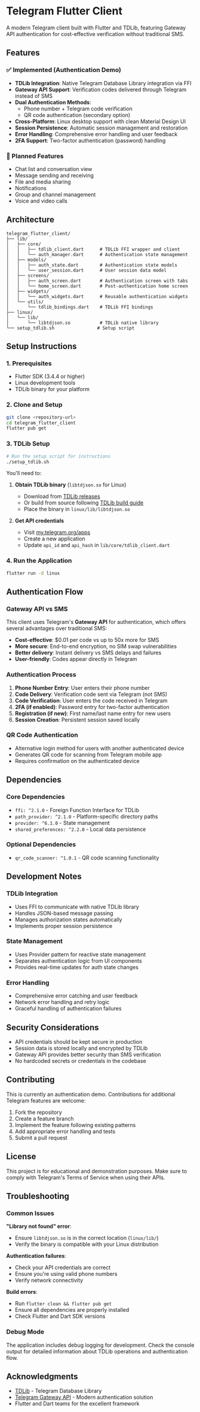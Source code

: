 # Telegram Flutter Client

A modern Telegram client built with Flutter and TDLib, featuring Gateway API authentication for cost-effective verification without traditional SMS.

## Features

### ✅ Implemented (Authentication Demo)
- **TDLib Integration**: Native Telegram Database Library integration via FFI
- **Gateway API Support**: Verification codes delivered through Telegram instead of SMS
- **Dual Authentication Methods**:
  - Phone number + Telegram code verification
  - QR code authentication (secondary option)
- **Cross-Platform**: Linux desktop support with clean Material Design UI
- **Session Persistence**: Automatic session management and restoration
- **Error Handling**: Comprehensive error handling and user feedback
- **2FA Support**: Two-factor authentication (password) handling

### 🚧 Planned Features
- Chat list and conversation view
- Message sending and receiving
- File and media sharing
- Notifications
- Group and channel management
- Voice and video calls

## Architecture

```
telegram_flutter_client/
├── lib/
│   ├── core/
│   │   ├── tdlib_client.dart      # TDLib FFI wrapper and client
│   │   └── auth_manager.dart      # Authentication state management
│   ├── models/
│   │   ├── auth_state.dart        # Authentication state models
│   │   └── user_session.dart      # User session data model
│   ├── screens/
│   │   ├── auth_screen.dart       # Authentication screen with tabs
│   │   └── home_screen.dart       # Post-authentication home screen
│   ├── widgets/
│   │   └── auth_widgets.dart      # Reusable authentication widgets
│   └── utils/
│       └── tdlib_bindings.dart    # TDLib FFI bindings
├── linux/
│   └── lib/
│       └── libtdjson.so           # TDLib native library
└── setup_tdlib.sh                # Setup script
```

## Setup Instructions

### 1. Prerequisites
- Flutter SDK (3.4.4 or higher)
- Linux development tools
- TDLib binary for your platform

### 2. Clone and Setup
```bash
git clone <repository-url>
cd telegram_flutter_client
flutter pub get
```

### 3. TDLib Setup
```bash
# Run the setup script for instructions
./setup_tdlib.sh
```

You'll need to:
1. **Obtain TDLib binary** (`libtdjson.so` for Linux)
   - Download from [TDLib releases](https://github.com/tdlib/td)
   - Or build from source following [TDLib build guide](https://tdlib.github.io/td/build.html)
   - Place the binary in `linux/lib/libtdjson.so`

2. **Get API credentials**
   - Visit [my.telegram.org/apps](https://my.telegram.org/apps)
   - Create a new application
   - Update `api_id` and `api_hash` in `lib/core/tdlib_client.dart`

### 4. Run the Application
```bash
flutter run -d linux
```

## Authentication Flow

### Gateway API vs SMS
This client uses Telegram's **Gateway API** for authentication, which offers several advantages over traditional SMS:

- **Cost-effective**: $0.01 per code vs up to 50x more for SMS
- **More secure**: End-to-end encryption, no SIM swap vulnerabilities  
- **Better delivery**: Instant delivery vs SMS delays and failures
- **User-friendly**: Codes appear directly in Telegram

### Authentication Process
1. **Phone Number Entry**: User enters their phone number
2. **Code Delivery**: Verification code sent via Telegram (not SMS)
3. **Code Verification**: User enters the code received in Telegram
4. **2FA (if enabled)**: Password entry for two-factor authentication
5. **Registration (if new)**: First name/last name entry for new users
6. **Session Creation**: Persistent session saved locally

### QR Code Authentication
- Alternative login method for users with another authenticated device
- Generates QR code for scanning from Telegram mobile app
- Requires confirmation on the authenticated device

## Dependencies

### Core Dependencies
- `ffi: ^2.1.0` - Foreign Function Interface for TDLib
- `path_provider: ^2.1.0` - Platform-specific directory paths
- `provider: ^6.1.0` - State management
- `shared_preferences: ^2.2.0` - Local data persistence

### Optional Dependencies
- `qr_code_scanner: ^1.0.1` - QR code scanning functionality

## Development Notes

### TDLib Integration
- Uses FFI to communicate with native TDLib library
- Handles JSON-based message passing
- Manages authorization states automatically
- Implements proper session persistence

### State Management
- Uses Provider pattern for reactive state management
- Separates authentication logic from UI components
- Provides real-time updates for auth state changes

### Error Handling
- Comprehensive error catching and user feedback
- Network error handling and retry logic
- Graceful handling of authentication failures

## Security Considerations

- API credentials should be kept secure in production
- Session data is stored locally and encrypted by TDLib
- Gateway API provides better security than SMS verification
- No hardcoded secrets or credentials in the codebase

## Contributing

This is currently an authentication demo. Contributions for additional Telegram features are welcome:

1. Fork the repository
2. Create a feature branch
3. Implement the feature following existing patterns
4. Add appropriate error handling and tests
5. Submit a pull request

## License

This project is for educational and demonstration purposes. Make sure to comply with Telegram's Terms of Service when using their APIs.

## Troubleshooting

### Common Issues

**"Library not found" error**:
- Ensure `libtdjson.so` is in the correct location (`linux/lib/`)
- Verify the binary is compatible with your Linux distribution

**Authentication failures**:
- Check your API credentials are correct
- Ensure you're using valid phone numbers
- Verify network connectivity

**Build errors**:
- Run `flutter clean && flutter pub get`
- Ensure all dependencies are properly installed
- Check Flutter and Dart SDK versions

### Debug Mode
The application includes debug logging for development. Check the console output for detailed information about TDLib operations and authentication flow.

## Acknowledgments

- [TDLib](https://github.com/tdlib/td) - Telegram Database Library
- [Telegram Gateway API](https://core.telegram.org/gateway) - Modern authentication solution
- Flutter and Dart teams for the excellent framework